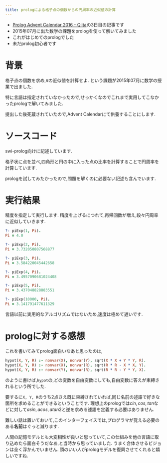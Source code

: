 ```yaml
---
title: prologによる格子点の個数からの円周率の近似値の計算
---
```


* [Prolog Advent Calendar 2016 - Qiita](http://qiita.com/advent-calendar/2016/prolog)の3日目の記事です
* 2015年07月に出た数学の課題をprologを使って解いてみました
* これがはじめてのprologでした
* 未だprolog初心者です

# 背景

格子点の個数を求め,$\pi$の近似値を計算せよ.
という課題が2015年07月に数学の授業で出ました.

特に言語は指定されていなかったので,せっかくなのでこれまで実用してこなかったprologで解いてみました.

提出した後死蔵されていたので,Advent Calendarにて供養することにします.

# ソースコード

<script src="https://gist.github.com/ncaq/d85b9b9133d8ab4ea683965510867a62.js"></script>

swi-prolog向けに記述しています.

格子状に点を並べ,四角形と円の中に入った点の比率を計算することで円周率を計算しています.

prologを試してみたかったので,問題を解くのに必要ない記述も含んでいます.

# 実行結果

精度を指定して実行します.
精度を上げるにつれて,再帰回数が増え,段々円周率に近似していきます.

~~~prolog
?- piExp(1, Pi).
Pi = 4.0

?- piExp(2, Pi).
Pi = 3.732050807568877

?- piExp(3, Pi).
Pi = 3.584220045442658

?- piExp(4, Pi).
Pi = 3.4957090681024408

?- piExp(5, Pi).
Pi = 3.437048828883551

?- piExp(10000, Pi).
Pi = 3.141791477611329
~~~

言語以前に実用的なアルゴリズムではないため,速度は極めて遅いです.

# prologに対する感想

これを書いてみてprolog面白いなあと思ったのは,

~~~prolog
hypot(X, Y, R) :- nonvar(X), nonvar(Y), sqrt(X * X + Y * Y, R).
hypot(X, Y, R) :- nonvar(X), nonvar(R), sqrt(R * R - X * X, Y).
hypot(X, Y, R) :- nonvar(Y), nonvar(R), sqrt(R * R - Y * Y, X).
~~~

のように書けば,`hypot`の,どの変数を自由変数にしても,自由変数に答えが束縛されるという所でした.

要するに`X, Y, R`のうち2点さえ既に束縛されていれば,同じ名前の述語で好きな箇所を求めることができるということです.
理想上のprologでは$cin, cos, tan$などに対して$asin, acos, atan2$と逆を求める述語を定義する必要はありません.

難しい話は置いておいて,このインターフェイスでは,プログラマが覚える必要のある**名前**はぐっと減ります.

人間の記憶モデルとも大変相性が良いと思っていて,この仕組みを他の言語に取り込めたら面白そうだなあ,と当時から思っていました.
うまく合体させるビジョンは全く浮かんでいません.
頭のいい人がprologモデルを復興させてくれると嬉しいですね.
